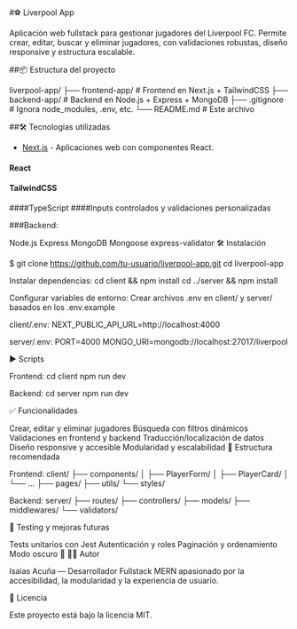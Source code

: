 #⚽ Liverpool App

Aplicación web fullstack para gestionar jugadores del Liverpool FC. Permite crear, editar, buscar y eliminar jugadores, con validaciones robustas, diseño responsive y estructura escalable.

##📦 Estructura del proyecto

liverpool-app/ 
├── frontend-app/ # Frontend en Next.js + TailwindCSS 
├── backend-app/ # Backend en Node.js + Express + MongoDB 
├── .gitignore # Ignora node_modules, .env, etc. 
└── README.md # Este archivo

##🛠️ Tecnologías utilizadas

- <u>[Next.js](https://nextjs.org/)</u> - Aplicaciones web con componentes React.
#### React
#### TailwindCSS
####TypeScript
####Inputs controlados y validaciones personalizadas

###Backend:

Node.js
Express
MongoDB
Mongoose
express-validator
🛠️ Instalación

$ git clone https://github.com/tu-usuario/liverpool-app.git cd liverpool-app

Instalar dependencias: cd client && npm install cd ../server && npm install

Configurar variables de entorno: Crear archivos .env en client/ y server/ basados en los .env.example

client/.env: NEXT_PUBLIC_API_URL=http://localhost:4000

server/.env: PORT=4000 MONGO_URI=mongodb://localhost:27017/liverpool

▶️ Scripts

Frontend: cd client npm run dev

Backend: cd server npm run dev

✅ Funcionalidades

Crear, editar y eliminar jugadores
Búsqueda con filtros dinámicos
Validaciones en frontend y backend
Traducción/localización de datos
Diseño responsive y accesible
Modularidad y escalabilidad
📁 Estructura recomendada

Frontend: client/ ├── components/ │ ├── PlayerForm/ │ ├── PlayerCard/ │ └── ... ├── pages/ ├── utils/ └── styles/

Backend: server/ ├── routes/ ├── controllers/ ├── models/ ├── middlewares/ └── validators/

🧪 Testing y mejoras futuras

 Tests unitarios con Jest
 Autenticación y roles
 Paginación y ordenamiento
 Modo oscuro 🌙
👨‍💻 Autor

Isaias Acuña — Desarrollador Fullstack MERN apasionado por la accesibilidad, la modularidad y la experiencia de usuario.

📄 Licencia

Este proyecto está bajo la licencia MIT.
